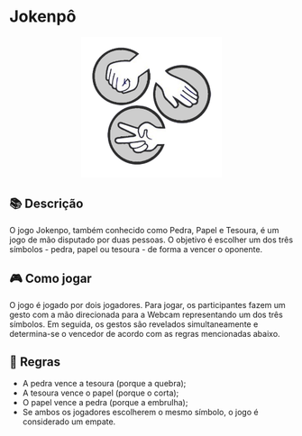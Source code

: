 # Jokenpô

<p align="center">
  <img src="../images/jokenpo.png" alt="Jokenpo Icon" width="250px" height="250px">
</p>

## :books: Descrição ##
O jogo Jokenpo, também conhecido como Pedra, Papel e Tesoura, é um jogo de mão disputado por duas pessoas. O objetivo é escolher um dos três símbolos - pedra, papel ou tesoura - de forma a vencer o oponente.

## :video_game: Como jogar
O jogo é jogado por dois jogadores. Para jogar, os participantes fazem um gesto com a mão direcionada para a Webcam representando um dos três símbolos. Em seguida, os gestos são revelados simultaneamente e determina-se o vencedor de acordo com as regras mencionadas abaixo.

## :scroll: Regras
- A pedra vence a tesoura (porque a quebra);
- A tesoura vence o papel (porque o corta);
- O papel vence a pedra (porque a embrulha);
- Se ambos os jogadores escolherem o mesmo símbolo, o jogo é considerado um empate.
